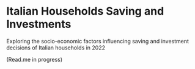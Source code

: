 # Italian Households Saving and Investments 

Exploring the socio-economic factors influencing saving and investment decisions of Italian households in 2022

(Read.me in progress)
